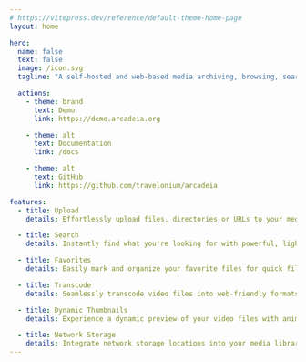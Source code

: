 ```yaml
---
# https://vitepress.dev/reference/default-theme-home-page
layout: home

hero:
  name: false
  text: false
  image: /icon.svg
  tagline: "A self-hosted and web-based media archiving, browsing, searching and management solution"

  actions:
    - theme: brand
      text: Demo
      link: https://demo.arcadeia.org

    - theme: alt
      text: Documentation
      link: /docs

    - theme: alt
      text: GitHub
      link: https://github.com/travelonium/arcadeia

features:
  - title: Upload
    details: Effortlessly upload files, directories or URLs to your media library with simple drag-and-drop functionality.

  - title: Search
    details: Instantly find what you're looking for with powerful, lightning-fast search and advanced query options.

  - title: Favorites
    details: Easily mark and organize your favorite files for quick filtering and access whenever you need them.

  - title: Transcode
    details: Seamlessly transcode video files into web-friendly formats for smooth playback on the fly.

  - title: Dynamic Thumbnails
    details: Experience a dynamic preview of your video files with animated thumbnails showcasing key moments.

  - title: Network Storage
    details: Integrate network storage locations into your media library for seamless access and management.
---
```

